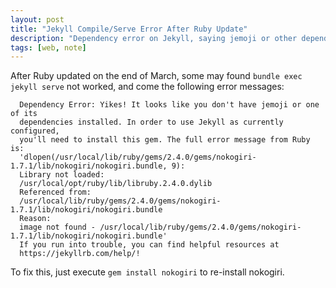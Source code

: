 ```yaml
---
layout: post
title: "Jekyll Compile/Serve Error After Ruby Update"
description: "Dependency error on Jekyll, saying jemoji or other dependencies not installed"
tags: [web, note]
---
```

After Ruby updated on the end of March, some may found ```bundle exec jekyll serve``` not worked,  and come the following error messages:

```text
  Dependency Error: Yikes! It looks like you don't have jemoji or one of its
  dependencies installed. In order to use Jekyll as currently configured, 
  you'll need to install this gem. The full error message from Ruby is: 
  'dlopen(/usr/local/lib/ruby/gems/2.4.0/gems/nokogiri-1.7.1/lib/nokogiri/nokogiri.bundle, 9): 
  Library not loaded: 
  /usr/local/opt/ruby/lib/libruby.2.4.0.dylib
  Referenced from: 
  /usr/local/lib/ruby/gems/2.4.0/gems/nokogiri-1.7.1/lib/nokogiri/nokogiri.bundle
  Reason:
  image not found - /usr/local/lib/ruby/gems/2.4.0/gems/nokogiri-1.7.1/lib/nokogiri/nokogiri.bundle'
  If you run into trouble, you can find helpful resources at
  https://jekyllrb.com/help/!
```

To fix this, just execute `gem install nokogiri` to re-install nokogiri.
